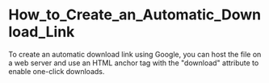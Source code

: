 # How_to_Create_an_Automatic_Download_Link
To create an automatic download link using Google, you can host the file on a web server and use an HTML anchor tag with the "download" attribute to enable one-click downloads.
